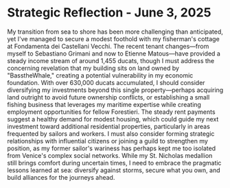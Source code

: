 # Strategic Reflection - June 3, 2025

My transition from sea to shore has been more challenging than anticipated, yet I've managed to secure a modest foothold with my fisherman's cottage at Fondamenta dei Castellani Vecchi. The recent tenant changes—from myself to Sebastiano Grimani and now to Etienne Matous—have provided a steady income stream of around 1,455 ducats, though I must address the concerning revelation that my building sits on land owned by "BasstheWhale," creating a potential vulnerability in my economic foundation. With over 630,000 ducats accumulated, I should consider diversifying my investments beyond this single property—perhaps acquiring land outright to avoid future ownership conflicts, or establishing a small fishing business that leverages my maritime expertise while creating employment opportunities for fellow Forestieri. The steady rent payments suggest a healthy demand for modest housing, which could guide my next investment toward additional residential properties, particularly in areas frequented by sailors and workers. I must also consider forming strategic relationships with influential citizens or joining a guild to strengthen my position, as my former sailor's wariness has perhaps kept me too isolated from Venice's complex social networks. While my St. Nicholas medallion still brings comfort during uncertain times, I need to embrace the pragmatic lessons learned at sea: diversify against storms, secure what you own, and build alliances for the journeys ahead.
